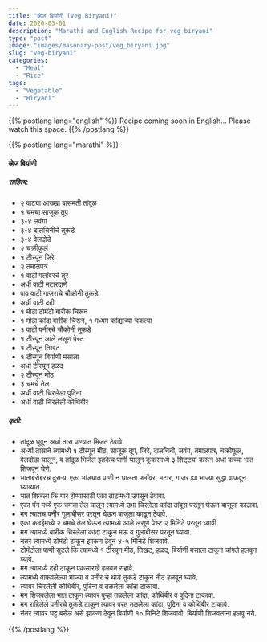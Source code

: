 ```yaml
---
title: "व्हेज बिर्याणी (Veg Biryani)"
date: 2020-03-01
description: "Marathi and English Recipe for veg biryani"
type: "post"
image: "images/masonary-post/veg_biryani.jpg"
slug: "veg-biryani"
categories: 
  - "Meal"
  - "Rice"
tags:
  - "Vegetable"
  - "Biryani"
---
```


{{% postlang lang="english" %}} 
 Recipe coming soon in English... Please watch this space. 
 {{% /postlang %}}






{{% postlang lang="marathi" %}}


#### व्हेज बिर्याणी



##### साहित्य:
- २ वाट्या आख्खा बासमती तांदूळ
- १ चमचा साजूक तूप 
- ३-४ लवंगा 
- ३-४ दालचिनीचे तुकडे 
- ३-४ वेलदोडे 
- २ चक्रीफुलं 
- १ टीस्पून जिरे 
- २ तमालपत्रं 
- १ वाटी फ्लॉवरचे तुरे 
- अर्धी वाटी मटारदाणे 
- पाव वाटी गाजराचे चौकोनी तुकडे 
- अर्धी वाटी दही 
- १ मोठा टोमॅटो बारीक चिरून 
- १ मोठा कांदा बारीक चिरून, १ मध्यम कांद्याच्या चकत्या 
- १ वाटी पनीरचे चौकोनी तुकडे 
- १ टीस्पून आले लसूण पेस्ट 
- १ टीस्पून तिखट 
- १ टीस्पून बिर्याणी मसाला 
- अर्धा टीस्पून हळद 
- २ टीस्पून मीठ 
- ३ चमचे तेल 
- अर्धी वाटी चिरलेला पुदिना 
- अर्धी वाटी चिरलेली कोथिंबीर 


##### कृती: 


- तांदूळ धुवून अर्धा तास पाण्यात भिजत ठेवावे. 
- अर्ध्या तासाने त्यामध्ये १ टीस्पून मीठ, साजूक तूप, जिरे, दालचिनी, लवंग, तमालपत्र, चक्रीफूल, वेलदोडा घालून, व तांदूळ भिजेल इतकेच पाणी घालून कूकरमध्ये ३ शिट्ट्या करून अर्धा कच्चा भात शिजवून घेणे. 
- भाताबरोबरच दुसऱ्या एका भांड्यात पाणी न घालता फ्लॉवर, मटार, गाजर ह्या भाज्या सुद्धा वाफवून घ्याव्यात. 
- भात शिजला कि गार होण्यासाठी एका ताटामध्ये उपसून ठेवावा. 
- एका पॅन मध्ये एक चमचा तेल घालून त्यामध्ये उभा चिरलेला कांदा तांबूस परतून घेऊन बाजूला काढावा. 
- मग त्यातच पनीर गुलाबीसर परतून घेऊन बाजूला काढून ठेवावे. 
- एका कढईमध्ये २ चमचे तेल घेऊन त्यामध्ये आले लसूण पेस्ट २ मिनिटे परतून घ्यावी. 
- मग त्यामध्ये बारीक चिरलेला कांदा टाकून मऊ व गुलाबीसर परतून घ्यावा. 
- नंतर त्यामध्ये टोमॅटो टाकून झाकण ठेवून ४-५ मिनिटे शिजवावे. 
- टोमॅटोला पाणी सुटले कि त्यामध्ये १ टीस्पून मीठ, तिखट, हळद, बिर्याणी मसाला टाकून चांगले हलवून घ्यावे. 
- मग त्यामध्ये दही टाकून एकसारखे हलवत राहावे. 
- त्यामध्ये वाफवलेल्या भाज्या व पनीर चे थोडे तुकडे टाकून नीट हलवून घ्यावे. 
- त्यावर चिरलेली कोथिंबीर, पुदिना व तळलेला कांदा टाकावा. 
- मग शिजवलेला भात टाकून त्यावर पुन्हा तळलेला कांदा, कोथिंबीर व पुदिना टाकावा. 
- मग राहिलेले पनीरचे तुकडे टाकून त्यावर परत तळलेला कांदा, पुदिना व कोथिंबीर टाकावे. 
- नंतर त्यावर घट्ट बसेल असे झाकण ठेवून बिर्याणी १० मिनिटे शिजवावी. बिर्याणी शिजवताना हलवू नये. 



 {{% /postlang %}}

